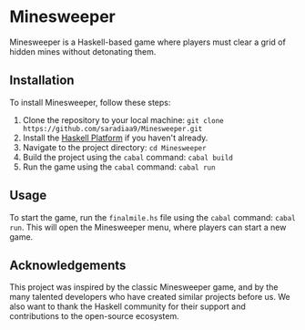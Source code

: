 
# Minesweeper

Minesweeper is a Haskell-based game where players must clear a grid of hidden mines without detonating them. 

## Installation

To install Minesweeper, follow these steps:

1. Clone the repository to your local machine: `git clone https://github.com/saradiaa9/Minesweeper.git`
2. Install the [Haskell Platform](https://www.haskell.org/platform/) if you haven't already.
3. Navigate to the project directory: `cd Minesweeper`
4. Build the project using the `cabal` command: `cabal build`
5. Run the game using the `cabal` command: `cabal run`

## Usage

To start the game, run the `finalmile.hs` file using the `cabal` command: `cabal run`. This will open the Minesweeper menu, where players can start a new game.

## Acknowledgements

This project was inspired by the classic Minesweeper game, and by the many talented developers who have created similar projects before us. We also want to thank the Haskell community for their support and contributions to the open-source ecosystem.
